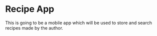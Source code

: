 # Recipe App

This is going to be a mobile app which will be used to store and search recipes made by the author.